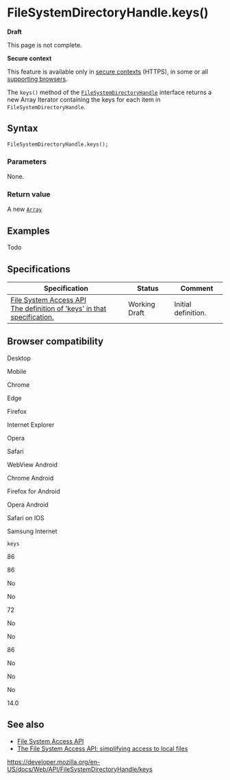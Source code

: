 # FileSystemDirectoryHandle.keys()

**Draft**

This page is not complete.

**Secure context**

This feature is available only in [secure contexts](https://developer.mozilla.org/en-US/docs/Web/Security/Secure_Contexts) (HTTPS), in some or all [supporting browsers](#browser_compatibility).

The `keys()` method of the [`FileSystemDirectoryHandle`](../filesystemdirectoryhandle) interface returns a new Array Iterator containing the keys for each item in `FileSystemDirectoryHandle`.

## Syntax

    FileSystemDirectoryHandle.keys();

### Parameters

None.

### Return value

A new [`Array`](https://developer.mozilla.org/en-US/docs/Web/JavaScript/Reference/Global_Objects/Array)

## Examples

Todo

## Specifications

<table><thead><tr class="header"><th>Specification</th><th>Status</th><th>Comment</th></tr></thead><tbody><tr class="odd"><td><a href="https://wicg.github.io/file-system-access/#api-filesystemdirectoryhandle-getfilehandle">File System Access API<br />
<span class="small">The definition of 'keys' in that specification.</span></a></td><td><span class="spec-wd">Working Draft</span></td><td>Initial definition.</td></tr></tbody></table>

## Browser compatibility

Desktop

Mobile

Chrome

Edge

Firefox

Internet Explorer

Opera

Safari

WebView Android

Chrome Android

Firefox for Android

Opera Android

Safari on IOS

Samsung Internet

`keys`

86

86

No

No

72

No

No

86

No

No

No

14.0

## See also

- [File System Access API](../file_system_access_api)
- [The File System Access API: simplifying access to local files](https://web.dev/file-system-access/)

<a href="https://developer.mozilla.org/en-US/docs/Web/API/FileSystemDirectoryHandle/keys" class="_attribution-link">https://developer.mozilla.org/en-US/docs/Web/API/FileSystemDirectoryHandle/keys</a>
